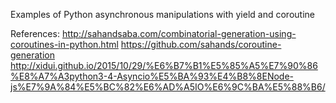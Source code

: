 Examples of Python asynchronous manipulations with yield and coroutine

References:
http://sahandsaba.com/combinatorial-generation-using-coroutines-in-python.html
https://github.com/sahands/coroutine-generation
http://xidui.github.io/2015/10/29/%E6%B7%B1%E5%85%A5%E7%90%86%E8%A7%A3python3-4-Asyncio%E5%BA%93%E4%B8%8ENode-js%E7%9A%84%E5%BC%82%E6%AD%A5IO%E6%9C%BA%E5%88%B6/
